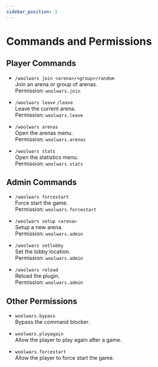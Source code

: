 ```yaml
---
sidebar_position: 3
---
```


# Commands and Permissions

## Player Commands

- `/woolwars join <arena>/<group>/random` <br/>
  Join an arena or group of arenas. <br/>
  Permission: `woolwars.join`

- `/woolwars leave` `/leave` <br/>
  Leave the current arena. <br/>
  Permission: `woolwars.leave`

- `/woolwars arenas` <br/>
  Open the arenas menu. <br/>
  Permission: `woolwars.arenas`

- `/woolwars stats` <br/>
  Open the statistics menu. <br/>
  Permission: `woolwars.stats`

## Admin Commands

- `/woolwars forcestart` <br/>
  Force start the game. <br/>
  Permission: `woolwars.forcestart`

- `/woolwars setup <arena>` <br/>
  Setup a new arena. <br/>
  Permission: `woolwars.admin`

- `/woolwars setlobby` <br/>
  Set the lobby location. <br/>
  Permission: `woolwars.admin`

- `/woolwars reload` <br/>
  Reload the plugin. <br/>
  Permission: `woolwars.admin`

## Other Permissions

- `woolwars.bypass` <br/>
  Bypass the command blocker.

- `woolwars.playagain` <br/>
  Allow the player to play again after a game.

- `woolwars.forcestart` <br/>
  Allow the player to force start the game.